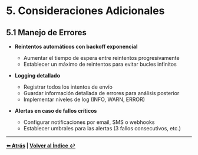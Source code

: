 # 5. Consideraciones Adicionales

## 5.1 Manejo de Errores

- **Reintentos automáticos con backoff exponencial**
  - Aumentar el tiempo de espera entre reintentos progresivamente
  - Establecer un máximo de reintentos para evitar bucles infinitos

- **Logging detallado**
  - Registrar todos los intentos de envío
  - Guardar información detallada de errores para análisis posterior
  - Implementar niveles de log (INFO, WARN, ERROR)

- **Alertas en caso de fallos críticos**
  - Configurar notificaciones por email, SMS o webhooks
  - Establecer umbrales para las alertas (3 fallos consecutivos, etc.)

---

**[⬅️ Atrás](04-envio-informacion-intervalos.md) | [Volver al Índice ↩️](README.md)**
